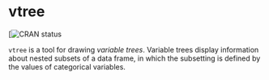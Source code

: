 vtree
=====

[![CRAN
status](http://www.r-pkg.org/badges/version/vtree)

`vtree` is a tool for drawing *variable trees*. Variable trees display information about nested subsets of a data frame, in which the subsetting is defined by the values of categorical variables.
